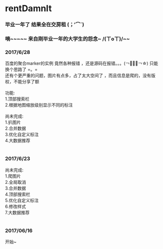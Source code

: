 # rentDamnIt

### 毕业一年了 结果全在交房租 (；′⌒`)

### 嘀~~~~~ 来自刚毕业一年的大学生的怨念~ /(ㄒoㄒ)/~~ 

### 2017/6/28
百度的聚合marker的实例 竟然各种报错 ，还是源码在报错。。。(￢︿̫̿￢☆)  只能换个思路了 =。= <br>
还有个更严重的问题，图片有点多，占了太大空间了 ，而且信息是爬的，没有版权，不能分享了额<br>
 <br>
功能: <br>
1.顶部搜索栏 <br>
2.根据地图缩放级别显示不同的标注 <br>
 <br>
尚未完成: <br>
1.扒图片 <br>
2.合并数据 <br>
3.优化自定义标注 <br>
4.大数据推荐 <br>
 <br>

### 2017/6/23
尚未完成: <br>
1.爬图片 <br>
2.全局取消 <br>
3.合并数据 <br>
4.顶部搜索栏 <br>
5.优化自定义标注 <br>
6.修改样式 <br>
7.大数据推荐 <br>
<br>

### 2017/06/16
开始~


<br>
<br>
<br>
